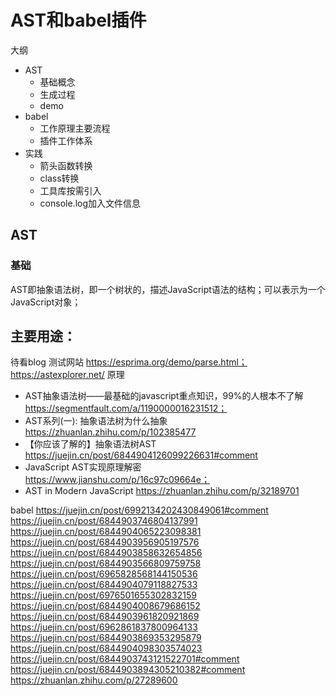 # AST和babel插件
大纲
- AST
  - 基础概念
  - 生成过程
  - demo
- babel
  - 工作原理主要流程
  - 插件工作体系
- 实践
  - 箭头函数转换
  - class转换
  - 工具库按需引入
  - console.log加入文件信息
## AST
### 基础
AST即抽象语法树，即一个树状的，描述JavaScript语法的结构；可以表示为一个JavaScript对象；

主要用途：
- 



待看blog
测试网站
https://esprima.org/demo/parse.html；
https://astexplorer.net/
原理
- AST抽象语法树——最基础的javascript重点知识，99%的人根本不了解 https://segmentfault.com/a/1190000016231512；
- AST系列(一): 抽象语法树为什么抽象 https://zhuanlan.zhihu.com/p/102385477
- 【你应该了解的】抽象语法树AST https://juejin.cn/post/6844904126099226631#comment
- JavaScript AST实现原理解密  https://www.jianshu.com/p/16c97c09664e；
- AST in Modern JavaScript https://zhuanlan.zhihu.com/p/32189701

babel
https://juejin.cn/post/6992134202430849061#comment
https://juejin.cn/post/6844903746804137991
https://juejin.cn/post/6844904065223098381
https://juejin.cn/post/6844903956905197576
https://juejin.cn/post/6844903858632654856
https://juejin.cn/post/6844903566809759758
https://juejin.cn/post/6965828568144150536
https://juejin.cn/post/6844904079118827533
https://juejin.cn/post/6976501655302832159
https://juejin.cn/post/6844904008679686152
https://juejin.cn/post/6844903961820921869
https://juejin.cn/post/6962861837800964133
https://juejin.cn/post/6844903869353295879
https://juejin.cn/post/6844904098303574023
https://juejin.cn/post/6844903743121522701#comment
https://juejin.cn/post/6844903894305210382#comment
https://zhuanlan.zhihu.com/p/27289600
  